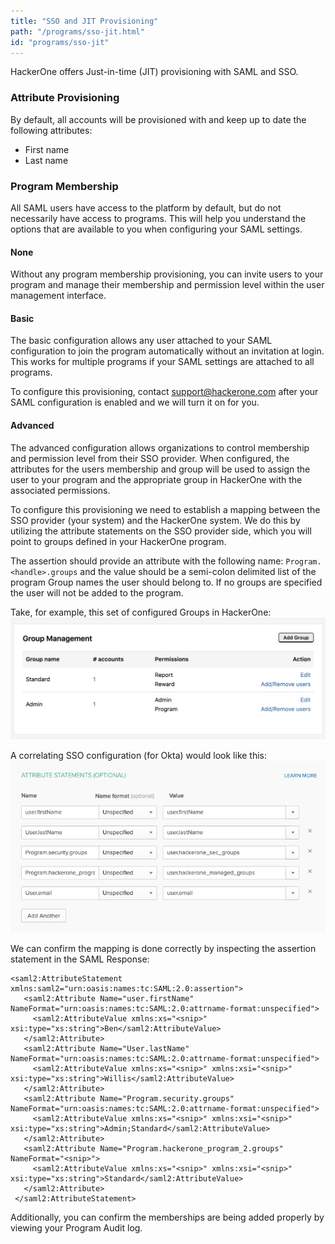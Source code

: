 ```yaml
---
title: "SSO and JIT Provisioning"
path: "/programs/sso-jit.html"
id: "programs/sso-jit"
---
```


HackerOne offers Just-in-time (JIT) provisioning with SAML and SSO.

### Attribute Provisioning

By default, all accounts will be provisioned with and keep up to date the following attributes:
 - First name
 - Last name

### Program Membership

All SAML users have access to the platform by default, but do not necessarily have access to programs. This will help you understand the options that are available to you when configuring your SAML settings.

#### None

Without any program membership provisioning, you can invite users to your program and manage their membership and permission level within the user management interface.

#### Basic

The basic configuration allows any user attached to your SAML configuration to join the program automatically without an invitation at login. This works for multiple programs if your SAML settings are attached to all programs.

To configure this provisioning, contact support@hackerone.com after your SAML configuration is enabled and we will turn it on for you.

#### Advanced

The advanced configuration allows organizations to control membership and permission level from their SSO provider. When configured, the attributes for the users membership and group will be used to assign the user to your program and the appropriate group in HackerOne with the associated permissions.

To configure this provisioning we need to establish a mapping between the SSO provider (your system) and the HackerOne system. We do this by utilizing the attribute statements on the SSO provider side, which you will point to groups defined in your HackerOne program.

The assertion should provide an attribute with the following name: `Program.<handle>.groups` and the value should be a semi-colon delimited list of the program Group names the user should belong to. If no groups are specified the user will not be added to the program.

Take, for example, this set of configured Groups in HackerOne:
![sso-okta](./images/sso-jit-groups-example.png)

A correlating SSO configuration (for Okta) would look like this:
![sso-okta](./images/sso-jit-okta-example.png)

We can confirm the mapping is done correctly by inspecting the assertion statement in the SAML Response:
```
<saml2:AttributeStatement xmlns:saml2="urn:oasis:names:tc:SAML:2.0:assertion">
   <saml2:Attribute Name="user.firstName" NameFormat="urn:oasis:names:tc:SAML:2.0:attrname-format:unspecified">
     <saml2:AttributeValue xmlns:xs="<snip>" xsi:type="xs:string">Ben</saml2:AttributeValue>
   </saml2:Attribute>
   <saml2:Attribute Name="User.lastName" NameFormat="urn:oasis:names:tc:SAML:2.0:attrname-format:unspecified">
     <saml2:AttributeValue xmlns:xs="<snip>" xmlns:xsi="<snip>" xsi:type="xs:string">Willis</saml2:AttributeValue>
   </saml2:Attribute>
   <saml2:Attribute Name="Program.security.groups" NameFormat="urn:oasis:names:tc:SAML:2.0:attrname-format:unspecified">
     <saml2:AttributeValue xmlns:xs="<snip>" xmlns:xsi="<snip>" xsi:type="xs:string">Admin;Standard</saml2:AttributeValue>
   </saml2:Attribute>
   <saml2:Attribute Name="Program.hackerone_program_2.groups" NameFormat="<snip>">
     <saml2:AttributeValue xmlns:xs="<snip>" xmlns:xsi="<snip>" xsi:type="xs:string">Standard</saml2:AttributeValue>
   </saml2:Attribute>
 </saml2:AttributeStatement>
 ```

Additionally, you can confirm the memberships are being added properly by viewing your Program Audit log.
